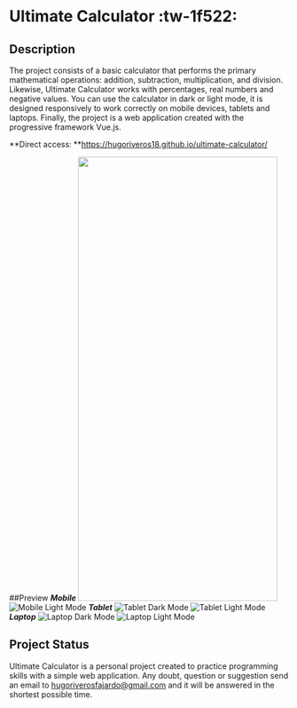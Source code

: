 # Ultimate Calculator :tw-1f522: 

## Description

The project consists of a basic calculator that performs the primary mathematical operations: addition, subtraction, multiplication, and division. Likewise, Ultimate Calculator works with percentages, real numbers and negative values. You can use the calculator in dark or light mode, it is designed responsively to work correctly on mobile devices, tablets and laptops. Finally, the project is a web application created with the progressive framework Vue.js.

**Direct access: **https://hugoriveros18.github.io/ultimate-calculator/

##Preview
***Mobile***
<img src="./preview_images/ultimate-calculator-mobile-dark-mode.png" width="360" height="800" />
![Mobile Light Mode](./preview_images/ultimate-calculator-mobile-light-mode.png)
***Tablet***
![Tablet Dark Mode](./preview_images/ultimate-calculator-tablet-dark-mode.png)
![Tablet Light Mode](preview_images/ultimate-calculator-tablet-light-mode.png)
***Laptop***
![Laptop Dark Mode](./preview_images/ultimate-calculator-desktop-dark-mode.png)
![Laptop Light Mode](./preview_images/ultimate-calculator-desktop-light-mode.png)

## Project Status

Ultimate Calculator is a personal project created to practice programming skills with a simple web application. Any doubt, question or suggestion send an email to hugoriverosfajardo@gmail.com and it will be answered in the shortest possible time.
